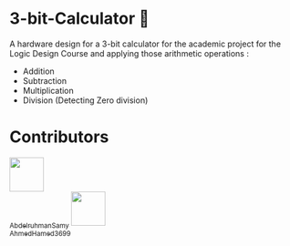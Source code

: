 ﻿# 3-bit-Calculator 🧮
A hardware design for a 3-bit calculator for the academic project for the Logic Design Course and applying those arithmetic operations :
 - Addition
 - Subtraction
 - Multiplication
 - Division (Detecting Zero division)


# Contributors
[<img src="https://github.com/AbdelruhmanSamy.png" width="60px;"/><br /><sub>AbdelruhmanSamy</sub>](https://github.com/AbdelruhmanSamy/)
[<img src="https://github.com/AhmedHamed3699.png" width="60px;"/><br /><sub>AhmedHamed3699</sub>](https://github.com/AhmedHmaed3699/)
